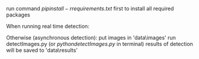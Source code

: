 run command $pip install -r requirements.txt$ first to install all required packages

When running real time detection:
    
Otherwise (asynchronous detection):
    put images in 'data\images'
    run detectImages.py (or $python detectImages.py$ in terminal)
    results of detection will be saved to 'data\results'


